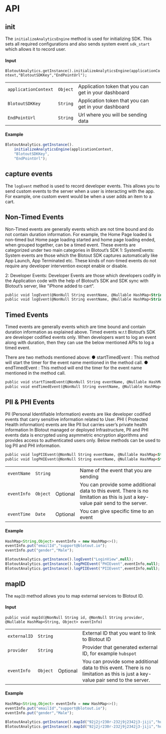 # API

## init
The `initializeAnalyticsEngine` method is used for initializing SDK. This sets all required configurations and also sends system event `sdk_start` which allows it to record user.

#### Input
`BlotoutAnalytics.getInstance().initializeAnalyticsEngine(applicationContext,"BlotoutSDKKey","EndPointUrl");`

|||||
|---|---|---|---|
| `applicationContext` | `Object` | Application token that you can get in your dashboard |
| `BlotoutSDKKey` | `String` | Application token that you can get in your dashboard |
| `EndPointUrl` | `String` | Url where you will be sending data |

#### Example
```js
BlotoutAnalytics.getInstance().
    initializeAnalyticsEngine(applicationContext,
    "BlotoutSDKKey",
    "EndPointUrl");
```

## capture events
The `logEvent` method is used to record developer events. This allows you to send custom events to the server when a user is interacting with the app. For example, one custom event would be when a user adds an item to a cart.

## Non-Timed Events
Non-Timed events are generally events which are not time bound and do not contain duration information. For example, the Home Page loaded is non-timed but Home page loading started and home page loading ended, when grouped together, can be a timed event.
These events are categorized under two main categories in Blotout’s SDK 
1: SystemEvents:
System events are those which the Blotout SDK captures automatically like App Launch, App Terminated etc. These kinds of non-timed events do not require any developer intervention except enable or disable.

2: Developer Events:
Developer Events are those which developers codify in the Application code with the help of Blotout’s SDK and SDK sync with Blotout’s server, like “iPhone added to cart“.

```html
public void logEvent(@NonNull String eventName, @Nullable HashMap<String, Object> eventInfo);
public void logEvent(@NonNull String eventName, @Nullable HashMap<String, Object> eventInfo, Date eventTime);
```

## Timed Events
Timed events are generally events which are time bound and contain duration information as explained above. Timed events w.r.t Blotout’s SDK are developer codified events only.
When developers want to log an event along with duration, then they can use the below mentioned APIs to log a timed event.

There are two methods mentioned above:
● startTimedEvent : This method will start the timer for the event name mentioned in the method call.
● endTimedEvent : This method will end the timer for the event name mentioned in the method call.

```html
public void startTimedEvent(@NonNull String eventName, @Nullable HashMap<String, Object> startEventInfo);
public void endTimedEvent(@NonNull String eventName, @Nullable HashMap<String, Object> endEventInfo);
```

## PII & PHI Events
PII (Personal Identifiable Information) events are like developer codified events that carry sensitive information related to User.
PHI ( Protected Health information) events are like PII but carries user’s private health information
In Blotout managed or deployed Infrastructure, PII and PHI events data is encrypted using asymmetric encryption algorithms and provides access to authenticated users only.
Below methods can be used to log PII and PHI information.

```html
public void logPIIEvent(@NonNull String eventName, @Nullable HashMap<String, Object> eventInfo,Date eventTime);
public void logPHIEvent(@NonNull String eventName, @Nullable HashMap<String, Object> eventInfo,Date eventTime);
```

|||||
|---|---|---|---|
| `eventName` | `String` |  | Name of the event that you are sending |
| `eventInfo` | `Object` | Optional | You can provide some additional data to this event. There is no limitation as this is just a key-value pair send to the server. |
| `eventTime` | `Date` | Optional | You can give specific time to an event|


#### Example
```js
HashMap<String,Object> eventInfo = new HashMap<>();
eventInfo.put("emailId","support@blotout.io");
eventInfo.put("gender","Male");

BlotoutAnalytics.getInstance().logEvent("LoginView",null);
BlotoutAnalytics.getInstance().logPHIEvent("PHIEvent",eventInfo,null);
BlotoutAnalytics.getInstance().logPIIEvent("PIIEvent",eventInfo,null);

```


## mapID
The `mapID` method allows you to map external services to Blotout ID.

#### Input
`public void mapId(@NonNull String id, @NonNull String provider, @Nullable HashMap<String, Object> eventInfo)`

|||||
|---|---|---|---|
| `externalID` | `String` |  | External ID that you want to link to Blotout ID |
| `provider` | `String` |  | Provider that generated external ID, for example `hubspot` |
| `eventInfo` | `Object` | Optional | You can provide some additional data to this event. There is no limitation as this is just a key-value pair send to the server. |

#### Example
```js
HashMap<String,Object> eventInfo = new HashMap<>();
eventInfo.put("emailId","support@blotout.io");
eventInfo.put("gender","Male");

BlotoutAnalytics.getInstance().mapId("92j2jr230r-232j9j2342j3-jiji","hubspot",null);
BlotoutAnalytics.getInstance().mapId("92j2jr230r-232j9j2342j3-jiji","hubspot",eventInfo);
```



